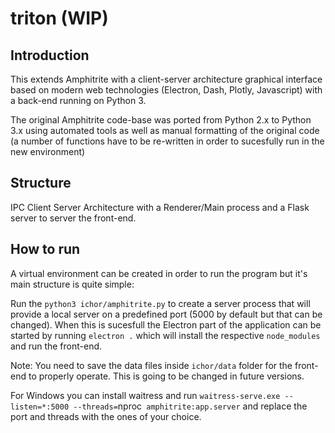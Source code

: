 # triton (WIP)

## Introduction

This extends Amphitrite with a client-server architecture graphical interface based on modern web technologies (Electron, Dash, Plotly, Javascript) with a back-end running on Python 3.

The original Amphitrite code-base was ported from Python 2.x to Python 3.x using automated tools as well as manual formatting of the original code (a number of functions have to be re-written in order to sucesfully run in the new environment)

## Structure

IPC Client Server Architecture with a Renderer/Main process and a Flask server to server the front-end.

## How to run

A virtual environment can be created in order to run the program but it's main structure is quite simple:

Run the `python3 ichor/amphitrite.py` to create a server process that will provide a local server on a predefined port (5000 by default but that can be changed). When this is sucesfull the Electron part of the application can be started by running `electron .` which will install the respective `node_modules` and run the front-end.

Note: You need to save the data files inside `ichor/data` folder for the front-end to properly operate. This is going to be changed in future versions.

For Windows you can install waitress and run `waitress-serve.exe --listen=*:5000 --threads=`nproc` amphitrite:app.server` and replace the port and threads with the ones of your choice.
